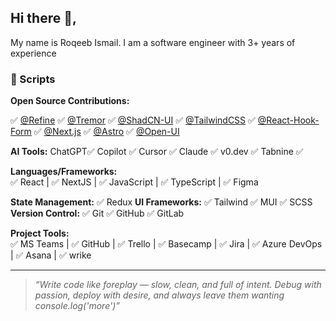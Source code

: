 ## Hi there 👋,

My name is Roqeeb Ismail. I am a software engineer with 3+ years of experience

### 📄 Scripts 

**Open Source Contributions:**  

✅ [@Refine](https://github.com/refinedev/refine)  ✅ [@Tremor](https://github.com/tremorlabs/tremor)  ✅ [@ShadCN-UI](https://github.com/shadcn-ui/ui)  ✅ [@TailwindCSS](https://github.com/tailwindlabs/tailwindcss)  ✅ [@React-Hook-Form](https://github.com/react-hook-form/react-hook-form)  ✅ [@Next.js](https://github.com/vercel/next.js)  ✅ [@Astro](https://github.com/withastro/astro) ✅ [@Open-UI](https://github.com/WICG/open-ui)  


**AI Tools:** ChatGPT✅ Copilot ✅ Cursor ✅ Claude ✅ v0.dev ✅ Tabnine  ✅ 

**Languages/Frameworks:**  
 ✅ React | ✅ NextJS | ✅ JavaScript | ✅ TypeScript | ✅ Figma

**State Management:** ✅  Redux
**UI Frameworks:**   ✅ Tailwind ✅ MUI ✅ SCSS  
**Version Control:** ✅ Git ✅ GitHub ✅ GitLab   

**Project Tools:**  
✅ MS Teams | ✅ GitHub | ✅ Trello | ✅ Basecamp | ✅ Jira | ✅ Azure DevOps | ✅ Asana | ✅ wrike  

<!--
**Languages Previously Used:** Angular ✅ | Java ✅ | C# && .Net ✅
-->
---

> *“Write code like foreplay — slow, clean, and full of intent. Debug with passion, deploy with desire, and always leave them wanting console.log('more')”*

